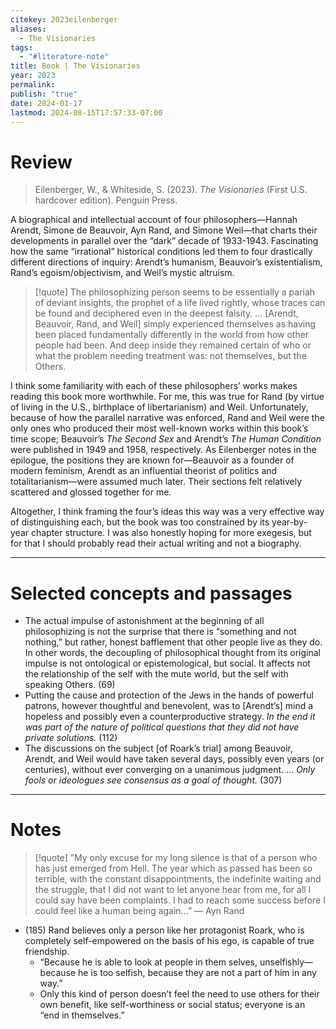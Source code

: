 ```yaml
---
citekey: 2023eilenberger
​aliases:
  - The Visionaries
tags:
  - "#literature-note"
title: Book | The Visionaries
year: 2023
permalink: 
publish: "true"
date: 2024-01-17
lastmod: 2024-08-15T17:57:33-07:00
---
```

# Review

> Eilenberger, W., & Whiteside, S. (2023). _The Visionaries_ (First U.S. hardcover edition). Penguin Press.

A biographical and intellectual account of four philosophers—Hannah Arendt, Simone de Beauvoir, Ayn Rand, and Simone Weil—that charts their developments in parallel over the “dark” decade of 1933-1943. Fascinating how the same “irrational” historical conditions led them to four drastically different directions of inquiry: Arendt’s humanism, Beauvoir’s existentialism, Rand’s egoism/objectivism, and Weil’s mystic altruism. 

>[!quote]
>The philosophizing person seems to be essentially a pariah of deviant insights, the prophet of a life lived rightly, whose traces can be found and deciphered even in the deepest falsity. … \[Arendt, Beauvoir, Rand, and Weil] simply experienced themselves as having been placed fundamentally differently in the world from how other people had been. And deep inside they remained certain of who or what the problem needing treatment was: not themselves, but the Others.

I think some familiarity with each of these philosophers’ works makes reading this book more worthwhile. For me, this was true for Rand (by virtue of living in the U.S., birthplace of libertarianism) and Weil. Unfortunately, because of how the parallel narrative was enforced, Rand and Weil were the only ones who produced their most well-known works within this book’s time scope; Beauvoir’s *The Second Sex* and Arendt’s *The Human Condition* were published in 1949 and 1958, respectively. As Eilenberger notes in the epilogue, the positions they are known for—Beauvoir as a founder of modern feminism, Arendt as an influential theorist of politics and totalitarianism—were assumed much later. Their sections felt relatively scattered and glossed together for me.

Altogether, I think framing the four’s ideas this way was a very effective way of distinguishing each, but the book was too constrained by its year-by-year chapter structure. I was also honestly hoping for more exegesis, but for that I should probably read their actual writing and not a biography.

---
# Selected concepts and passages

- The actual impulse of astonishment at the beginning of all philosophizing is not the surprise that there is “something and not nothing,” but rather, honest bafflement that other people live as they do. In other words, the decoupling of philosophical thought from its original impulse is not ontological or epistemological, but social. It affects not the relationship of the self with the mute world, but the self with speaking Others. (69)
- Putting the cause and protection of the Jews in the hands of powerful patrons, however thoughtful and benevolent, was to \[Arendt’s] mind a hopeless and possibly even a counterproductive strategy. *In the end it was part of the nature of political questions that they did not have private solutions.* (112)
- The discussions on the subject \[of Roark’s trial] among Beauvoir, Arendt, and Weil would have taken several days, possibly even years (or centuries), without ever converging on a unanimous judgment. … *Only fools or ideologues see consensus as a goal of thought.* (307)

---
# Notes

>[!quote]
>”My only excuse for my long silence is that of a person who has just emerged from Hell. The year which as passed has been so terrible, with the constant disappointments, the indefinite waiting and the struggle, that I did not want to let anyone hear from me, for all I could say have been complaints. I had to reach some success before I could feel like a human being again…” — Ayn Rand

- (185) Rand believes only a person like her protagonist Roark, who is completely self-empowered on the basis of his ego, is capable of true friendship.
	- “Because he is able to look at people in them selves, unselfishly—because he is too selfish, because they are not a part of him in any way.”
	- Only this kind of person doesn’t feel the need to use others for their own benefit, like self-worthiness or social status; everyone is an “end in themselves.”
